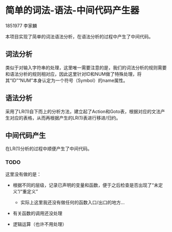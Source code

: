 # 简单的词法-语法-中间代码产生器

1851977 李家麟

本项目实现了简单的词法语法分析，在语法分析的过程中产生了中间代码。

## 词法分析

类似于对输入字符串的处理，这里唯一需要注意的是，我们的词法分析的规则需要和语法分析的规则相对应，因此这里针对ID和NUM做了特殊处理，将其“ID”“NUM”本身认定为一个符号（Symbol）的name属性。

## 语法分析

采用了LR(1)自下而上的分析方法，建立起了Action和Goto表，根据对应的文法产生对应的表格，从而再根据产生的LR(1)表进行移进/归约。

## 中间代码产生

在LR(1)分析的过程中顺便产生了中间代码。

### TODO

这里没有做的是：

- 根据不同的层级，记录已声明的变量和函数，便于之后检查是否出现了“未定义”/“重定义”
  - 实际上这里我还没有做任何的函数入口/出口的地方...

- 有关函数的调用还没处理
- 逻辑运算（也许不用处理）